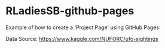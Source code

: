 # RLadiesSB-github-pages

Example of how to create a 'Project Page' using GitHub Pages

Data Source: https://www.kaggle.com/NUFORC/ufo-sightings 
